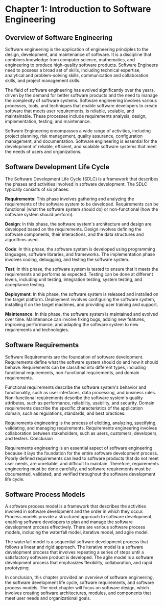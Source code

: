 # Chapter 1: Introduction to Software Engineering

## Overview of Software Engineering

Software engineering is the application of engineering principles to the design, development, and
maintenance of software. It is a discipline that combines knowledge from computer science,
mathematics, and engineering to produce high-quality software products.  Software Engineers need to
possess a broad set of skills, including technical expertise, analytical and problem-solving
skills, communication and collaboration skills, and project management skills. 

The field of software engineering has evolved significantly over the years, driven by the demand for
better software products and the need to manage the complexity of software systems. Software
engineering involves various processes, tools, and techniques that enable software developers to
create software that meets user requirements, is reliable, scalable, and maintainable. These
processes include requirements analysis, design, implementation, testing, and maintenance.


Software Engineering encompasses a wide range of activities, including project planning, risk
management, quality assurance, configuration management, and documentation. Software engineering is
essential for the development of reliable, efficient, and scalable software systems that meet the
needs of users and organizations. 


## Software Development Life Cycle

The Software Development Life Cycle (SDLC) is a framework that describes the phases and activities
involved in software development. The SDLC typically consists of six phases:

**Requirements**: This phase involves gathering and analyzing the
requirements of the software system to be developed. Requirements can be functional (what the
software system should do) or non-functional (how the software system should perform).

**Design**: In this phase, the software system's architecture and design are developed based on the
requirements. Design involves defining the software components, their interactions, and the
data structures and algorithms used.

**Code**: In this phase, the software system is developed using programming languages,
software libraries, and frameworks. The implementation phase involves coding, debugging, and
testing the software system.

**Test**: In this phase, the software system is tested to ensure that it meets the requirements
and performs as expected. Testing can be done at different levels, including unit testing,
integration testing, system testing, and acceptance testing.

**Deployment**: In this phase, the software system is released and installed on the target platform.
Deployment involves configuring the software system, installing it on the target machines, and
providing user training and support.

**Maintenance**: In this phase, the software system is maintained and evolved over time. Maintenance
can involve fixing bugs, adding new features, improving performance, and adapting the software
system to new requirements and technologies.


## Software Requirements

Software Requirements are the foundation of software development. Requirements define what the
software system should do and how it should behave. Requirements can be classified into different
types, including functional requirements, non-functional requirements, and domain requirements.

Functional requirements describe the software system's behavior and functionality, such as user
interfaces, data processing, and business rules. Non-functional requirements describe the software
system's quality attributes, such as performance, reliability, usability, and security. Domain
requirements describe the specific characteristics of the application domain, such as regulations,
standards, and best practices.

Requirements engineering is the process of eliciting, analyzing, specifying, validating, and
managing requirements. Requirements engineering involves collaboration between stakeholders, such
as users, customers, developers, and testers. Conclusion

Requirements engineering is an essential aspect of software engineering because it lays the
foundation for the entire software development process. Poorly defined requirements can lead to
software products that do not meet user needs, are unreliable, and difficult to maintain.
Therefore, requirements engineering must be done carefully, and software requirements must be
documented, validated, and verified throughout the software development life cycle. 


## Software Process Models

A software process model is a framework that describes the activities involved in software
development and the order in which they occur. Process models provide a structured approach to
software development, enabling software developers to plan and manage the software development
process effectively. There are various software process models, including the waterfall model,
iterative model, and agile model.

The waterfall model is a sequential software development process that follows a linear and rigid
approach. The iterative model is a software development process that involves repeating a series of
steps until a satisfactory software product is developed. The agile model is a software development
process that emphasizes flexibility, collaboration, and rapid prototyping.

In conclusion, this chapter provided an overview of software engineering, the software development
life cycle, software requirements, and software process models. The next chapter will focus on
software design, which involves creating software architectures, modules, and components that meet
user needs and organizational goals.
